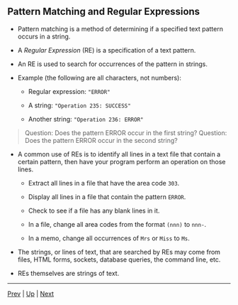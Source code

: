 ## Pattern Matching and Regular Expressions

* Pattern matching is a method of determining if a specified text pattern occurs in a string.

* A *Regular Expression* (RE) is a specification of a text pattern.

* An RE is used to search for occurrences of the pattern in strings.

* Example (the following are all characters, not numbers):

  * Regular expression: `"ERROR"`

  * A string: `"Operation 235: SUCCESS"`

  * Another string: `"Operation 236: ERROR"`

> Question: Does the pattern ERROR occur in the first string? 
> Question: Does the pattern ERROR occur in the second string?

* A common use of REs is to identify all lines in a text file that contain a certain pattern, then have your program perform an operation on those lines.

  * Extract all lines in a file that have the area code `303`.

  * Display all lines in a file that contain the pattern `ERROR`.

  * Check to see if a file has any blank lines in it.

  * In a file, change all area codes from the format `(nnn)` to `nnn-`.

  * In a memo, change all occurrences of `Mrs` or `Miss` to `Ms`.

* The strings, or lines of text, that are searched by REs may come from files, HTML forms, sockets, database queries, the command line, etc.

* REs themselves are strings of text.

<hr>

[Prev](README.md) | [Up](../README.md) | [Next](RegularExpressionsinJava.md)

